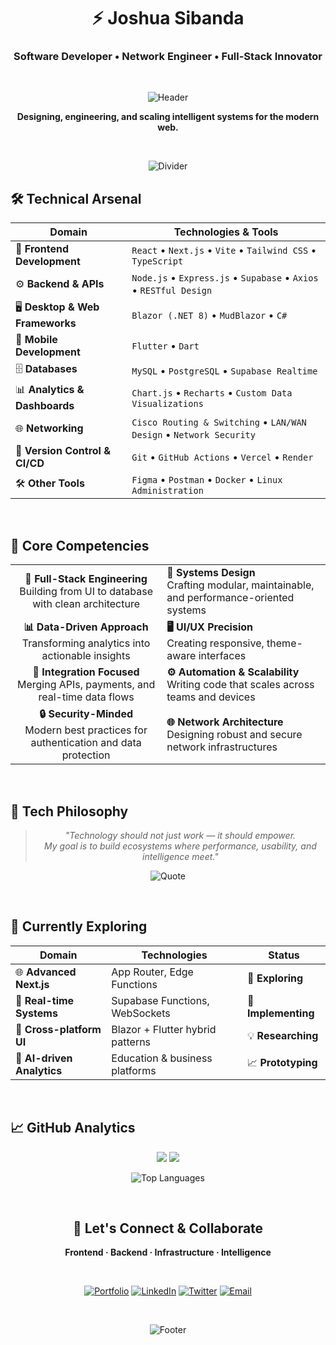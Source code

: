 <div align="center">

# ⚡ Joshua Sibanda

### **Software Developer • Network Engineer • Full-Stack Innovator**

<br>

<div align="center">

![Header](https://capsule-render.vercel.app/api?type=waving&color=gradient&height=120&animation=fadeIn&section=header&text=Building%20Digital%20Ecosystems&fontSize=30&fontAlign=50)

</div>

**Designing, engineering, and scaling intelligent systems for the modern web.**

<br>

![Divider](https://raw.githubusercontent.com/andreasbm/readme/master/assets/lines/rainbow.png)

</div>

## 🛠️ Technical Arsenal

<div align="center">

| **Domain** | **Technologies & Tools** |
|------------|--------------------------|
| 🎨 **Frontend Development** | `React` • `Next.js` • `Vite` • `Tailwind CSS` • `TypeScript` |
| ⚙️ **Backend & APIs** | `Node.js` • `Express.js` • `Supabase` • `Axios` • `RESTful Design` |
| 🖥️ **Desktop & Web Frameworks** | `Blazor (.NET 8)` • `MudBlazor` • `C#` |
| 📱 **Mobile Development** | `Flutter` • `Dart` |
| 🗄️ **Databases** | `MySQL` • `PostgreSQL` • `Supabase Realtime` |
| 📊 **Analytics & Dashboards** | `Chart.js` • `Recharts` • `Custom Data Visualizations` |
| 🌐 **Networking** | `Cisco Routing & Switching` • `LAN/WAN Design` • `Network Security` |
| 🔄 **Version Control & CI/CD** | `Git` • `GitHub Actions` • `Vercel` • `Render` |
| 🛠️ **Other Tools** | `Figma` • `Postman` • `Docker` • `Linux Administration` |

</div>

<br>

## 🚀 Core Competencies

<div align="center">

| | |
|:---:|:---|
| **🚀 Full-Stack Engineering**<br>Building from UI to database with clean architecture | **🧬 Systems Design**<br>Crafting modular, maintainable, and performance-oriented systems |
| **📊 Data-Driven Approach**<br>Transforming analytics into actionable insights | **🖥️ UI/UX Precision**<br>Creating responsive, theme-aware interfaces |
| **🔗 Integration Focused**<br>Merging APIs, payments, and real-time data flows | **⚙️ Automation & Scalability**<br>Writing code that scales across teams and devices |
| **🔒 Security-Minded**<br>Modern best practices for authentication and data protection | **🌐 Network Architecture**<br>Designing robust and secure network infrastructures |

</div>

<br>

## 💫 Tech Philosophy

<div align="center">

> *"Technology should not just work — it should empower.*  
> *My goal is to build ecosystems where performance, usability, and intelligence meet."*

![Quote](https://readme-typing-svg.herokuapp.com/?color=00FF80&size=20&center=true&vCenter=true&width=600&lines=Building+the+Future,+One+System+at+a+Time)

</div>

<br>

## 🌟 Currently Exploring

<div align="center">

| **Domain** | **Technologies** | **Status** |
|------------|------------------|------------|
| 🌐 **Advanced Next.js** | App Router, Edge Functions | 🔬 **Exploring** |
| 🔄 **Real-time Systems** | Supabase Functions, WebSockets | 🚀 **Implementing** |
| 📱 **Cross-platform UI** | Blazor + Flutter hybrid patterns | 💡 **Researching** |
| 🧠 **AI-driven Analytics** | Education & business platforms | 📈 **Prototyping** |

</div>

<br>

## 📈 GitHub Analytics

<div align="center">

![](https://github-readme-stats.vercel.app/api?username=YOUR_USERNAME&show_icons=true&theme=radical&hide_border=true)
![](https://github-readme-streak-stats.herokuapp.com/?user=YOUR_USERNAME&theme=radical&hide_border=true)

![Top Languages](https://github-readme-stats.vercel.app/api/top-langs/?username=YOUR_USERNAME&layout=compact&theme=radical&hide_border=true)

</div>

<br>

<div align="center">

## 🎯 Let's Connect & Collaborate

**Frontend · Backend · Infrastructure · Intelligence**

<br>

[![Portfolio](https://img.shields.io/badge/🌐_Portfolio-000000?style=for-the-badge&logo=About.me&logoColor=white)](https://your-portfolio.com)
[![LinkedIn](https://img.shields.io/badge/💼_LinkedIn-0077B5?style=for-the-badge&logo=linkedin&logoColor=white)](https://linkedin.com/in/yourprofile)
[![Twitter](https://img.shields.io/badge/🐦_Twitter-1DA1F2?style=for-the-badge&logo=twitter&logoColor=white)](https://twitter.com/yourhandle)
[![Email](https://img.shields.io/badge/📧_Email-D14836?style=for-the-badge&logo=gmail&logoColor=white)](mailto:your.email@domain.com)

<br>

![Footer](https://capsule-render.vercel.app/api?type=waving&color=gradient&height=80&animation=fadeIn&section=footer&reversal=true)

</div>
